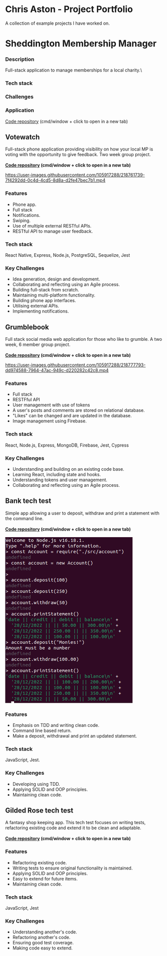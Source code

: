 # Chris Aston - Project Portfolio

A collection of example projects I have worked on.

# <a name="sheddington">Sheddington Membership Manager</a>

### Description

Full-stack application to manage memberships for a local charity.\

### Tech stack

### Challenges

### Application

[Code repository]() (cmd/window + click to open in a new tab)

## <a name="votewatch">Votewatch</a>

Full-stack phone application providing visibility on how your local MP is voting with the opportunity to give feedback. Two week group project.\
\
**[Code repository](https://github.com/tomallens/votewatch) (cmd/window + click to open in a new tab)**

https://user-images.githubusercontent.com/105917288/218761739-7f4292dd-0c4d-4cd5-8d8a-d2fe47bec7b1.mp4

### Features

- Phone app.
- Full stack
- Notifications.
- Swiping.
- Use of multiple external RESTful APIs.
- RESTful API to manage user feedback.

### Tech stack

React Native, Express, Node.js, PostgreSQL, Sequelize, Jest

### Key Challenges

- Idea generation, design and development.
- Collaborating and reflecting using an Agile process.
- Building full-stack from scratch.
- Maintaining multi-platform functionality.
- Building phone app interfaces.
- Utilising external APIs.
- Implementing notifications.

## <a name="grumblebook">Grumblebook</a>

Full stack social media web application for those who like to grumble. A two week, 6 member group project.\
\
**[Code repository](https://github.com/AUTOMCAS/grumbleBook) (cmd/window + click to open in a new tab)**

https://user-images.githubusercontent.com/105917288/218777793-dd974588-7964-47ac-949c-d220282c42c8.mp4

### Features

- Full stack
- RESTFful API
- User management with use of tokens
- A user's posts and comments are stored on relational database.
- "Likes" can be changed and are updated in the database.
- Image management using Firebase.

### Tech stack

React, Node.js, Express, MongoDB, Firebase, Jest, Cypress

### Key Challenges

- Understanding and building on an existing code base.
- Learning React, including state and hooks.
- Understanding tokens and user management.
- Collaborating and reflecting using an Agile process.

## <a name="bank">Bank tech test</a>

Simple app allowing a user to deposit, withdraw and print a statement with the command line.\
\
**[Code repository](https://github.com/AUTOMCAS/bank_tech_test) (cmd/window + click to open in a new tab)**\
\
![example](https://github.com/AUTOMCAS/bank_tech_test/blob/main/misc/bank-example.png?raw=true)

### Features

- Emphasis on TDD and writing clean code.
- Command line based return.
- Make a deposit, withdrawal and print an updated statement.

### Tech stack

JavaScript, Jest.

### Key Challenges

- Developing using TDD.
- Applying SOLID and OOP principles.
- Maintaining clean code.

## <a name="gilded-rose">Gilded Rose tech test</a>

A fantasy shop keeping app. This tech test focuses on writing tests, refactoring existing code and extend it to be clean and adaptable.\
\
**[Code repository](https://github.com/AUTOMCAS/gilded_rose_tech_test) (cmd/window + click to open in a new tab)**

### Features

- Refactoring existing code.
- Writing tests to ensure original functionality is maintained.
- Applying SOLID and OOP principles.
- Easy to extend for future items.
- Maintaining clean code.

### Tech stack

JavaScript, Jest

### Key Challenges

- Understanding another's code.
- Refactoring another's code.
- Ensuring good test coverage.
- Making code easy to extend.
